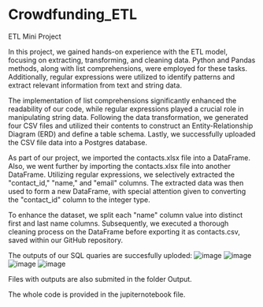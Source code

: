 # Crowdfunding_ETL
ETL Mini Project


In this project, we gained hands-on experience with the ETL model, focusing on extracting, transforming, and cleaning data. Python and Pandas methods, along with list comprehensions, were employed for these tasks. Additionally, regular expressions were utilized to identify patterns and extract relevant information from text and string data.

The implementation of list comprehensions significantly enhanced the readability of our code, while regular expressions played a crucial role in manipulating string data. Following the data transformation, we generated four CSV files and utilized their contents to construct an Entity-Relationship Diagram (ERD) and define a table schema. Lastly, we successfully uploaded the CSV file data into a Postgres database.

As part of our project, we imported the contacts.xlsx file into a DataFrame. Also, we went further by importing the contacts.xlsx file into another DataFrame. Utilizing regular expressions, we selectively extracted the "contact_id," "name," and "email" columns. The extracted data was then used to form a new DataFrame, with special attention given to converting the "contact_id" column to the integer type.

To enhance the dataset, we split each "name" column value into distinct first and last name columns. Subsequently, we executed a thorough cleaning process on the DataFrame before exporting it as contacts.csv, saved within our GitHub repository.

The outputs of our SQL quaries are succesfully uploded: 
![image](https://github.com/ValentynaK17/Crowdfunding_ETL/assets/141193973/70bb5546-d87a-4f9a-b5b4-ff563b7fe352)
![image](https://github.com/ValentynaK17/Crowdfunding_ETL/assets/141193973/aa45e0ab-1c8c-4f33-b291-5457bb07505b)
![image](https://github.com/ValentynaK17/Crowdfunding_ETL/assets/141193973/b4bd53e2-59ce-4375-93f8-2952d6d90a25)
![image](https://github.com/ValentynaK17/Crowdfunding_ETL/assets/141193973/f1b8aa56-055d-42ee-b13e-38137b969660)

Files with outputs are also submited in the folder Output. 

The whole code is provided in the jupiternotebook file. 
